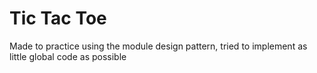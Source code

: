 # Tic Tac Toe
Made to practice using the module design pattern, tried to implement as little global code as possible
